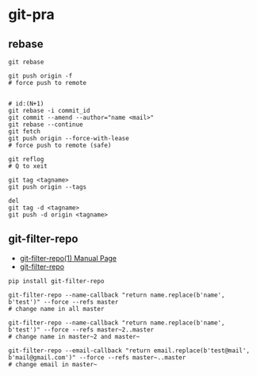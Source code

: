 # git-pra

## rebase

```
git rebase

git push origin -f
# force push to remote


# id:(N+1)
git rebase -i commit_id
git commit --amend --author="name <mail>"
git rebase --continue
git fetch
git push origin --force-with-lease
# force push to remote (safe)

git reflog
# Q to xeit

git tag <tagname>
git push origin --tags

del
git tag -d <tagname>
git push -d origin <tagname>
```

## git-filter-repo

- [git-filter-repo(1) Manual Page](https://htmlpreview.github.io/?https://github.com/newren/git-filter-repo/blob/docs/html/git-filter-repo.html#CALLBACKS)
- [git-filter-repo](https://help.aliyun.com/document_detail/206833.html)

```
pip install git-filter-repo

git-filter-repo --name-callback "return name.replace(b'name', b'test')" --force --refs master
# change name in all master

git-filter-repo --name-callback "return name.replace(b'name', b'test')" --force --refs master~2..master
# change name in master~2 and master~

git-filter-repo --email-callback "return email.replace(b'test@mail', b'mail@gmail.com')" --force --refs master~..master
# change email in master~
```